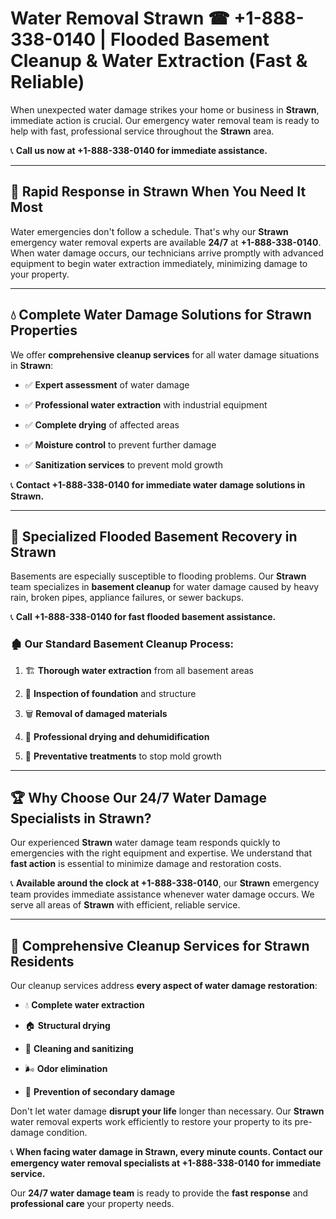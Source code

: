 # Water Removal Strawn ☎ +1-888-338-0140 | Flooded Basement Cleanup & Water Extraction (Fast & Reliable)

When unexpected water damage strikes your home or business in **Strawn**, immediate action is crucial. Our emergency water removal team is ready to help with fast, professional service throughout the **Strawn** area. 

📞 **Call us now at +1-888-338-0140 for immediate assistance.**
---
## 🚀 Rapid Response in Strawn When You Need It Most
Water emergencies don't follow a schedule. That's why our **Strawn** emergency water removal experts are available **24/7** at **+1-888-338-0140**. When water damage occurs, our technicians arrive promptly with advanced equipment to begin water extraction immediately, minimizing damage to your property.
---
## 💧 Complete Water Damage Solutions for Strawn Properties
We offer **comprehensive cleanup services** for all water damage situations in **Strawn**:
- ✅ **Expert assessment** of water damage  
- ✅ **Professional water extraction** with industrial equipment  
- ✅ **Complete drying** of affected areas  
- ✅ **Moisture control** to prevent further damage  
- ✅ **Sanitization services** to prevent mold growth  
📞 **Contact +1-888-338-0140 for immediate water damage solutions in Strawn.**
---
## 🌊 Specialized Flooded Basement Recovery in Strawn
Basements are especially susceptible to flooding problems. Our **Strawn** team specializes in **basement cleanup** for water damage caused by heavy rain, broken pipes, appliance failures, or sewer backups. 
📞 **Call +1-888-338-0140 for fast flooded basement assistance.**
### 🏚️ Our Standard Basement Cleanup Process:
1. 🏗️ **Thorough water extraction** from all basement areas  
2. 🔎 **Inspection of foundation** and structure  
3. 🗑️ **Removal of damaged materials**  
4. 💨 **Professional drying and dehumidification**  
5. 🚫 **Preventative treatments** to stop mold growth  
---
## 🏆 Why Choose Our 24/7 Water Damage Specialists in Strawn?
Our experienced **Strawn** water damage team responds quickly to emergencies with the right equipment and expertise. We understand that **fast action** is essential to minimize damage and restoration costs.
📞 **Available around the clock at +1-888-338-0140**, our **Strawn** emergency team provides immediate assistance whenever water damage occurs. We serve all areas of **Strawn** with efficient, reliable service.
---
## 🧹 Comprehensive Cleanup Services for Strawn Residents
Our cleanup services address **every aspect of water damage restoration**:
- 💧 **Complete water extraction**  
- 🏠 **Structural drying**  
- 🧼 **Cleaning and sanitizing**  
- 🌬️ **Odor elimination**  
- 🚫 **Prevention of secondary damage**  
Don't let water damage **disrupt your life** longer than necessary. Our **Strawn** water removal experts work efficiently to restore your property to its pre-damage condition.
📞 **When facing water damage in Strawn, every minute counts. Contact our emergency water removal specialists at +1-888-338-0140 for immediate service.**
Our **24/7 water damage team** is ready to provide the **fast response** and **professional care** your property needs.
